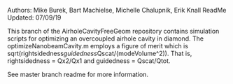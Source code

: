 Authors: Mike Burek, Bart Machielse, Michelle Chalupnik, Erik Knall 
ReadMe Updated: 07/09/19

This branch of the AirholeCavityFreeGeom repository contains simulation scripts for optimizing an overcoupled airhole cavity in diamond. The optimizeNanobeamCavity.m employs a figure of merit which is sqrt(rightsidedness*guidedness*Qscat/(modeVolume^2)). That is, rightsidedness = Qx2/Qx1 and guidedness = Qscat/Qtot.

See master branch readme for more information.
